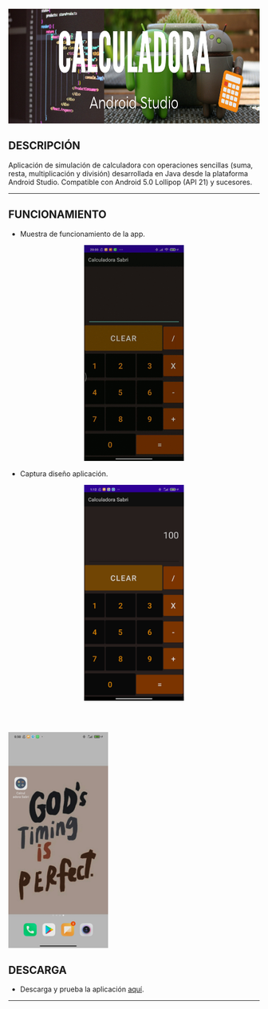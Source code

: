 <p align="center">
  <img width="900" height="230" src="../images/calculadora.png"/>
</p>

## DESCRIPCIÓN
Aplicación de simulación de calculadora con operaciones sencillas (suma, resta, multiplicación y división) desarrollada en Java desde la plataforma Android Studio.
Compatible con Android 5.0 Lollipop (API 21) y sucesores.

- - -

## FUNCIONAMIENTO
* Muestra de funcionamiento de la app.
<p align="center">
  <img width="200" height="433" src="../images/CalculadoraSabri.gif"/>
</p>


* Captura diseño aplicación.

<p align="center">
  <img width="200" height="433" src="../images/CapturaCalSabri.jpg"/>
  <pre>
  
  
  
  
  
  
  </pre>
  <img width="200" height="433" src="../images/capturaIcono.jpg"/>
</p>

## DESCARGA
* Descarga y prueba la aplicación [aquí](https://github.com/SabrinaOC/SabrinaEjerciciosEntornosDesarrollo/blob/master/src/androidStudio/Apk/calcSabri.apk).

- - -
